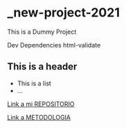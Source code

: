 # _new-project-2021
This is a Dummy Project

Dev Dependencies
html-validate

## This is a header

- This is a list
- ...

[Link a mi REPOSITORIO](https://github.com/gasparnovel/_new-project-2021.git)

[Link a METODOLOGIA](https://docs.google.com/document/d/1ImIv0MihaxZJWmHPFyxGdp0GTb1QVYFfaTlQVcjVF_w/edit)
